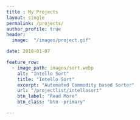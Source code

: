 ```yaml
---
title : My Projects
layout: single
permalink: /projects/
author_profile: true
header:
  image:  "/images/project.gif"

date: 2018-01-07

feature_row:
  - image_path: images/sort.webp
    alt: "Intello Sort"
    title: "Intello Sort"
    excerpt: "Automated Commodity based Sorter"
    url: "/projectlist/intellosort"
    btn_label: "Read More"
    btn_class: "btn--primary"

---
```

